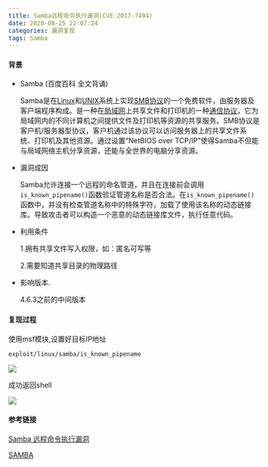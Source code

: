 ```yaml
---
title: Samba远程命令执行漏洞(CVE-2017-7494)
date: 2020-08-25 22:07:24
categories: 漏洞复现
tags: Samba
---
```


#### 背景

* Samba (百度百科 全文背诵)

  Samba是在[Linux](https://baike.baidu.com/item/Linux/27050)和[UNIX](https://baike.baidu.com/item/UNIX/219943)系统上实现[SMB协议](https://baike.baidu.com/item/SMB协议)的一个免费软件，由服务器及客户端程序构成。是一种在[局域网](https://baike.baidu.com/item/局域网)上共享文件和打印机的一种[通信协议](https://baike.baidu.com/item/通信协议/3351624)，它为局域网内的不同计算机之间提供文件及打印机等资源的共享服务。SMB协议是客户机/服务器型协议，客户机通过该协议可以访问服务器上的共享文件系统、打印机及其他资源。通过设置“NetBIOS over TCP/IP”使得Samba不但能与局域网络主机分享资源，还能与全世界的电脑分享资源。

  <!--more-->

* 漏洞成因

  Samba允许连接一个远程的命名管道，并且在连接前会调用`is_known_pipename()`函数验证管道名称是否合法。在`is_known_pipename()`函数中，并没有检查管道名称中的特殊字符，加载了使用该名称的动态链接库。导致攻击者可以构造一个恶意的动态链接库文件，执行任意代码。

* 利用条件

  1.拥有共享文件写入权限，如：匿名可写等

  2.需要知道共享目录的物理路径

* 影响版本.

  4.6.3之前的中间版本

  

#### 复现过程

使用msf模块,设置好目标IP地址

`exploit/linux/samba/is_known_pipename`

![](http://cdn.laohuan.art/2020-08-25_22-00-01.png)

成功返回shell

![](http://cdn.laohuan.art/2020-08-25_22-00-29.png)

#### 参考链接

[Samba 远程命令执行漏洞]([https://github.com/vulhub/vulhub/tree/master/samba/CVE-2017-7494#samba-%E8%BF%9C%E7%A8%8B%E5%91%BD%E4%BB%A4%E6%89%A7%E8%A1%8C%E6%BC%8F%E6%B4%9Ecve-2017-7494](https://github.com/vulhub/vulhub/tree/master/samba/CVE-2017-7494#samba-远程命令执行漏洞cve-2017-7494))

[SAMBA](https://www.jianshu.com/p/15893eece2ee)

